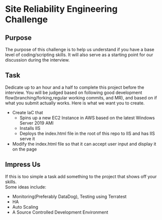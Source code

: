 # Site Reliability Engineering Challenge
 
## Purpose
The purpose of this challenge is to help us understand if you have a base level of coding/scripting skills. It will also serve as a starting point for our discussion during the interview.

## Task 
Dedicate up to an hour and a half to complete this project before the interview.  You will be judged based on following good development flow(branching/forking,regular working commits, and MR), and based on if what you submit actually works. 
Here is what we want you to create.  
* Create IaC that  
  - Spins up a new EC2 Instance in AWS based on the latest Windows Server 2019 AMI  
  - Installs IIS  
  - Deploys the index.html file in the root of this repo to IIS and has IIS serve it
* Modify the index.html file so that it can accept user input and display it on the page
 
## Impress Us
If this is too simple a task add something to the project that shows off your skills.  
Some ideas include:
* Monitoring(Preferably DataDog), Testing using Terratest 
* HA
* Auto Scaling
* A Source Controlled Development Environment
